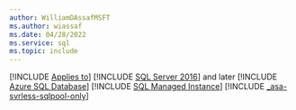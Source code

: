 ```yaml
---
author: WilliamDAssafMSFT
ms.author: wiassaf
ms.date: 04/28/2022
ms.service: sql
ms.topic: include
---
```


[!INCLUDE [Applies to](../../includes/applies-md.md)] [!INCLUDE [SQL Server 2016](_ss2016.md)] and later [!INCLUDE [Azure SQL Database](../../includes/applies-to-version/_asdb.md)] [!INCLUDE [SQL Managed Instance](../../includes/applies-to-version/_asmi.md)] [!INCLUDE [_asa-svrless-sqlpool-only](_asa-svrless-sqlpool-only.md)]  